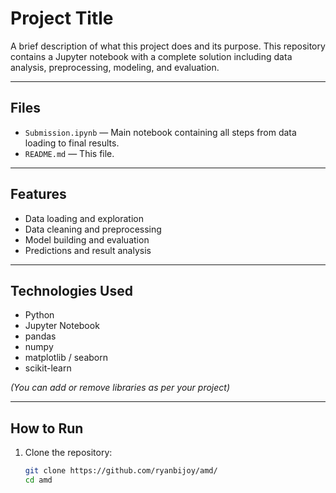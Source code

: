 # Project Title

A brief description of what this project does and its purpose. This repository contains a Jupyter notebook with a complete solution including data analysis, preprocessing, modeling, and evaluation.

---

## Files

- `Submission.ipynb` — Main notebook containing all steps from data loading to final results.
- `README.md` — This file.

---

## Features

- Data loading and exploration
- Data cleaning and preprocessing
- Model building and evaluation
- Predictions and result analysis

---

##  Technologies Used

- Python 
- Jupyter Notebook
- pandas
- numpy
- matplotlib / seaborn
- scikit-learn

*(You can add or remove libraries as per your project)*

---

## How to Run

1. Clone the repository:
   ```bash
   git clone https://github.com/ryanbijoy/amd/
   cd amd
